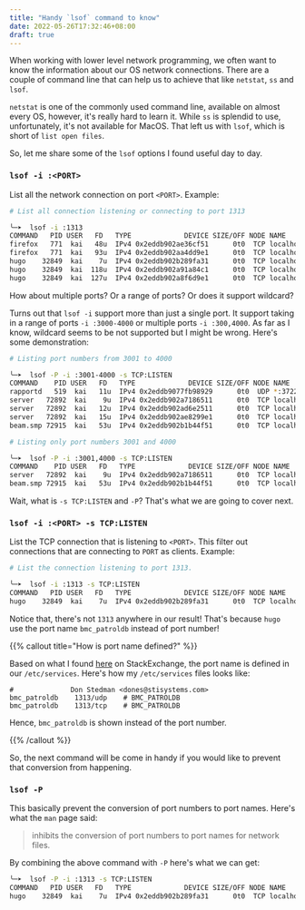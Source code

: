 ```yaml
---
title: "Handy `lsof` command to know"
date: 2022-05-26T17:32:46+08:00
draft: true
---
```


When working with lower level network programming, we often want to know the information
about our OS network connections. There are a couple of command line that can
help us to achieve that like `netstat`, `ss` and `lsof`.

`netstat` is one of the commonly used command line, available on almost
every OS, however, it's really hard to learn it. While `ss` is splendid to use,
unfortunately, it's not available for MacOS. That left us with `lsof`, which is
short of `list open files`.

So, let me share some of the `lsof` options I found useful day to day.

### `lsof -i :<PORT>`

List all the network connection on port `<PORT>`. Example:

```bash
# List all connection listening or connecting to port 1313

╰─➤  lsof -i :1313
COMMAND   PID USER   FD   TYPE             DEVICE SIZE/OFF NODE NAME
firefox   771  kai   48u  IPv4 0x2eddb902ae36cf51      0t0  TCP localhost:64030->localhost:bmc_patroldb (ESTABLISHED)
firefox   771  kai   93u  IPv4 0x2eddb902aa4dd9e1      0t0  TCP localhost:64021->localhost:bmc_patroldb (ESTABLISHED)
hugo    32849  kai    7u  IPv4 0x2eddb902b289fa31      0t0  TCP localhost:bmc_patroldb (LISTEN)
hugo    32849  kai  118u  IPv4 0x2eddb902a91a84c1      0t0  TCP localhost:bmc_patroldb->localhost:64021 (ESTABLISHED)
hugo    32849  kai  127u  IPv4 0x2eddb902a8f6d9e1      0t0  TCP localhost:bmc_patroldb->localhost:64030 (ESTABLISHED)
```

How about multiple ports? Or a range of ports? Or does it support wildcard?

Turns out that `lsof -i` support more than just a single port. It support
taking in a range of ports `-i :3000-4000` or multiple ports `-i :300,4000`. As
far as I know, wildcard seems to be not supported but I might be wrong. Here's
some demonstration:

```bash
# Listing port numbers from 3001 to 4000

╰─➤  lsof -P -i :3001-4000 -s TCP:LISTEN
COMMAND    PID USER   FD   TYPE             DEVICE SIZE/OFF NODE NAME
rapportd   519  kai   11u  IPv4 0x2eddb9077fb98929      0t0  UDP *:3722
server   72892  kai    9u  IPv4 0x2eddb902a7186511      0t0  TCP localhost:3001 (LISTEN)
server   72892  kai   12u  IPv4 0x2eddb902ad6e2511      0t0  TCP localhost:3004 (LISTEN)
server   72892  kai   15u  IPv4 0x2eddb902ae8299e1      0t0  TCP localhost:3003 (LISTEN)
beam.smp 72915  kai   53u  IPv4 0x2eddb902b1b44f51      0t0  TCP localhost:4000 (LISTEN)

# Listing only port numbers 3001 and 4000

╰─➤  lsof -P -i :3001,4000 -s TCP:LISTEN
COMMAND    PID USER   FD   TYPE             DEVICE SIZE/OFF NODE NAME
server   72892  kai    9u  IPv4 0x2eddb902a7186511      0t0  TCP localhost:3001 (LISTEN)
beam.smp 72915  kai   53u  IPv4 0x2eddb902b1b44f51      0t0  TCP localhost:4000 (LISTEN)
```

Wait, what is `-s TCP:LISTEN` and `-P`? That's what we are going to cover next.


### `lsof -i :<PORT> -s TCP:LISTEN`

List the TCP connection that is listening to `<PORT>`.
This filter out connections that are connecting to `PORT`
as clients. Example:

```bash
# List the connection listening to port 1313.

╰─➤  lsof -i :1313 -s TCP:LISTEN
COMMAND   PID USER   FD   TYPE             DEVICE SIZE/OFF NODE NAME
hugo    32849  kai    7u  IPv4 0x2eddb902b289fa31      0t0  TCP localhost:bmc_patroldb (LISTEN)
```

Notice that, there's not `1313` anywhere in our result! That's because `hugo`
use the port name `bmc_patroldb` instead of port number!

{{% callout title="How is port name defined?" %}}

Based on what I found [here][0] on StackExchange, the port name is defined in our `/etc/services`. Here's how my `/etc/services` files looks like:

```
#			   Don Stedman <dones@stisystems.com>
bmc_patroldb    1313/udp    # BMC_PATROLDB
bmc_patroldb    1313/tcp    # BMC_PATROLDB
```

Hence, `bmc_patroldb` is shown instead of the port number.

{{% /callout %}}

So, the next command will be come in handy if you would like to prevent that
conversion from happening.

### `lsof -P`

This basically prevent the conversion of port numbers to port names. Here's
what the `man` page said:

> inhibits the conversion of port numbers to port names for network files.

By combining the above command with `-P` here's what we can get:

```bash
╰─➤  lsof -P -i :1313 -s TCP:LISTEN
COMMAND   PID USER   FD   TYPE             DEVICE SIZE/OFF NODE NAME
hugo    32849  kai    7u  IPv4 0x2eddb902b289fa31      0t0  TCP localhost:1313 (LISTEN)
```

[0]: https://unix.stackexchange.com/questions/611406/how-to-assign-a-friendly-name-to-a-port-number-in-linux
